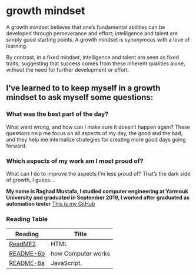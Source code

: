 

# growth mindset

A growth mindset believes that one’s fundamental abilities can be developed through perseverance and effort; 
intelligence and talent are simply good starting points. 
A growth mindset is synonymous with a love of learning.

By contrast, in a fixed mindset, intelligence and talent are seen as fixed traits, suggesting that
success comes from these inherent qualities alone, without the need for further development or effort.


## I’ve learned to to keep myself in a growth mindset to ask myself some questions:

### What was the best part of the day?
What went wrong, and how can I make sure it doesn’t happen again?
These questions help me focus on all aspects of my day, the good and the bad, and they help me internalize strategies for creating more good days going forward.

### Which aspects of my work am I most proud of?
What can I do to improve the aspects I’m less proud of?
That’s the dark side of growth, I guess…


**My name is Raghad Mustafa, l studied computer engineering at Yarmouk University and graduated in September 2019, I worked after graduated as automation tester** 
[This is my GitHub]( https://github.com/Raghadmustafa96/reading-notes ) 


### Reading Table
| Reading                   | Title                  |
| --------------------------| ---------------------- |
| [ReadME2](README2.md)     |   HTML                 |
| [README-6b](README-6b.md) | how Computer works     |
| [README-6a](README6A.md)  | JavaScript.            |







